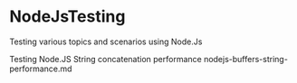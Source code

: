 NodeJsTesting
=============

Testing various topics and scenarios using Node.Js

Testing Node.JS String concatenation performance
	nodejs-buffers-string-performance.md
